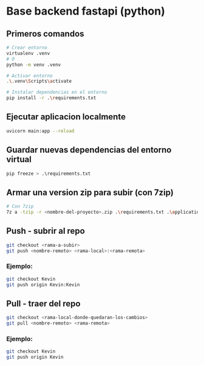 # Base backend fastapi (python)

## Primeros comandos
```bash
# Crear entorno
virtualenv .venv
# O
python -m venv .venv

# Activar entorno
.\.venv\Scripts\activate

# Instalar dependencias en el entorno
pip install -r .\requirements.txt
```

## Ejecutar aplicacion localmente
```bash
uvicorn main:app --reload
```

## Guardar nuevas dependencias del entorno virtual
```bash
pip freeze > .\requirements.txt
```

## Armar una version zip para subir (con 7zip)
```bash
# Con 7zip
7z a -tzip -r <nombre-del-proyecto>.zip .\requirements.txt .\application.py .\Procfile .\.env .\api .\core .\db .\libs .\queries .\schemas .\.ebextensions
```

## Push - subrir al repo
```bash
git checkout <rama-a-subir>
git push <nombre-remoto> <rama-local>:<rama-remota>
```

### Ejemplo:
```bash
git checkout Kevin
git push origin Kevin:Kevin
```

## Pull - traer del repo
```bash
git checkout <rama-local-donde-quedaran-los-cambios>
git pull <nombre-remoto> <rama-remota>
```

### Ejemplo:
```bash
git checkout Kevin
git push origin Kevin
```